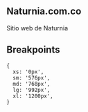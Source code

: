 ## Naturnia.com.co

Sitio web de Naturnia

## Breakpoints

```
{
  xs: '0px',
  sm: '576px',
  md: '768px',
  lg: '992px',
  xl: '1200px',
}
```
